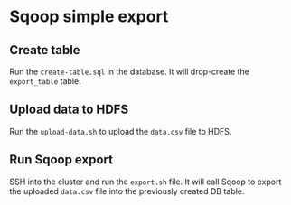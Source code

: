 # Sqoop simple export

## Create table

Run the `create-table.sql` in the database. It will drop-create the `export_table` table.

## Upload data to HDFS

Run the `upload-data.sh` to upload the `data.csv` file to HDFS.

## Run Sqoop export

SSH into the cluster and run the `export.sh` file. It will call Sqoop to export the uploaded `data.csv` file into the previously created DB table.
